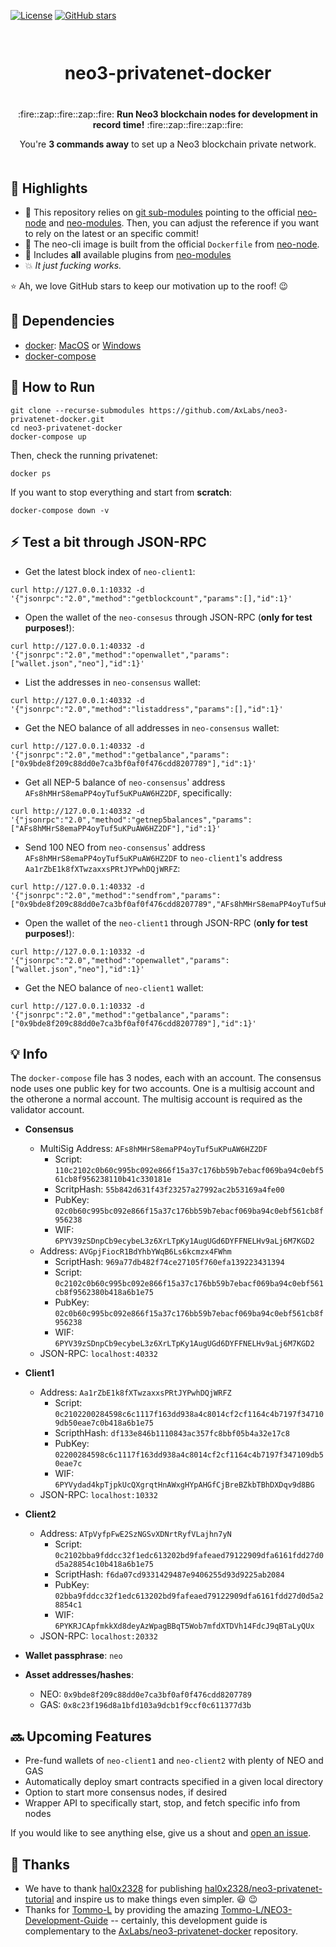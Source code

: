 [![License](https://img.shields.io/github/license/AxLabs/neo3-privatenet-docker)](https://github.com/AxLabs/neo3-privatenet-docker/blob/master/LICENSE)
[![GitHub stars](https://img.shields.io/github/stars/AxLabs/neo3-privatenet-docker?style=social)](https://github.com/AxLabs/neo3-privatenet-docker/stargazers)

<div align="center" style="margin-top: 50pt; margin-bottom: 50px;">  
<h1>neo3-privatenet-docker</h1>
<p align="center" style="margin-top: 30pt;">
  :fire::zap::fire::zap::fire:
  <b>Run Neo3 blockchain nodes for development in record time!</b>
  :fire::zap::fire::zap::fire:
</p>

<p>You're <b>3 commands away</b> to set up a Neo3 blockchain private network.</p>
</div>

## :tada: Highlights

* :green_heart: This repository relies on [git sub-modules](https://git-scm.com/book/en/v2/Git-Tools-Submodules) pointing to the official [neo-node](https://github.com/neo-project/neo-modules/) and [neo-modules](https://github.com/neo-project/neo-node/). Then, you can adjust the reference if you want to rely on the latest or an specific commit!
* :rocket: The neo-cli image is built from the official `Dockerfile` from [neo-node](https://github.com/neo-project/neo-node/).
* :100: Includes **all** available plugins from [neo-modules](https://github.com/neo-project/neo-modules/)
* :boom: *It just fucking works.*

 :star: Ah, we love GitHub stars to keep our motivation up to the roof! :wink:

## :rotating_light: Dependencies
 - [docker](https://docs.docker.com/install/): [MacOS](https://docs.docker.com/docker-for-mac/install/) or [Windows](https://docs.docker.com/docker-for-windows/install/)
 - [docker-compose](https://docs.docker.com/compose/install/)

## :running: How to Run

```
git clone --recurse-submodules https://github.com/AxLabs/neo3-privatenet-docker.git
cd neo3-privatenet-docker
docker-compose up
```

Then, check the running privatenet:

```
docker ps
```

If you want to stop everything and start from **scratch**:

```
docker-compose down -v
```

## :zap: Test a bit through JSON-RPC

* Get the latest block index of `neo-client1`:

```
curl http://127.0.0.1:10332 -d '{"jsonrpc":"2.0","method":"getblockcount","params":[],"id":1}'
```

* Open the wallet of the `neo-consesus` through JSON-RPC (**only for test purposes!**):

```
curl http://127.0.0.1:40332 -d '{"jsonrpc":"2.0","method":"openwallet","params":["wallet.json","neo"],"id":1}'
```

* List the addresses in `neo-consensus` wallet:

```
curl http://127.0.0.1:40332 -d '{"jsonrpc":"2.0","method":"listaddress","params":[],"id":1}'
```

* Get the NEO balance of all addresses in `neo-consensus` wallet:

```
curl http://127.0.0.1:40332 -d '{"jsonrpc":"2.0","method":"getbalance","params":["0x9bde8f209c88dd0e7ca3bf0af0f476cdd8207789"],"id":1}'
```

* Get all NEP-5 balance of `neo-consensus`' address `AFs8hMHrS8emaPP4oyTuf5uKPuAW6HZ2DF`, specifically:

```
curl http://127.0.0.1:40332 -d '{"jsonrpc":"2.0","method":"getnep5balances","params":["AFs8hMHrS8emaPP4oyTuf5uKPuAW6HZ2DF"],"id":1}'
```

* Send 100 NEO from `neo-consensus`' address `AFs8hMHrS8emaPP4oyTuf5uKPuAW6HZ2DF` to `neo-client1`'s address `Aa1rZbE1k8fXTwzaxxsPRtJYPwhDQjWRFZ`:

```
curl http://127.0.0.1:40332 -d '{"jsonrpc":"2.0","method":"sendfrom","params":["0x9bde8f209c88dd0e7ca3bf0af0f476cdd8207789","AFs8hMHrS8emaPP4oyTuf5uKPuAW6HZ2DF","Aa1rZbE1k8fXTwzaxxsPRtJYPwhDQjWRFZ",100],"id":1}'
```

* Open the wallet of the `neo-client1` through JSON-RPC (**only for test purposes!**):

```
curl http://127.0.0.1:10332 -d '{"jsonrpc":"2.0","method":"openwallet","params":["wallet.json","neo"],"id":1}'
```

* Get the NEO balance of `neo-client1` wallet:

```
curl http://127.0.0.1:10332 -d '{"jsonrpc":"2.0","method":"getbalance","params":["0x9bde8f209c88dd0e7ca3bf0af0f476cdd8207789"],"id":1}'
```

## :bulb: Info

The `docker-compose` file has 3 nodes, each with an account. The consensus node uses one public key for two accounts. One is a multisig account and the otherone a normal account. The multisig account is required as the validator account.

* **Consensus**
  * MultiSig Address: `AFs8hMHrS8emaPP4oyTuf5uKPuAW6HZ2DF`
    * Script: `110c2102c0b60c995bc092e866f15a37c176bb59b7ebacf069ba94c0ebf561cb8f956238110b41c330181e`
    * ScritpHash: `55b842d631f43f23257a27992ac2b53169a4fe00`
    * PubKey: `02c0b60c995bc092e866f15a37c176bb59b7ebacf069ba94c0ebf561cb8f956238`
    * WIF: `6PYV39zSDnpCb9ecybeL3z6XrLTpKy1AugUGd6DYFFNELHv9aLj6M7KGD2`
  * Address: `AVGpjFiocR1BdYhbYWqB6Ls6kcmzx4FWhm`
    * ScriptHash: `969a77db482f74ce27105f760efa139223431394`
    * Script: `0c2102c0b60c995bc092e866f15a37c176bb59b7ebacf069ba94c0ebf561cb8f9562380b418a6b1e75`
    * PubKey: `02c0b60c995bc092e866f15a37c176bb59b7ebacf069ba94c0ebf561cb8f956238`
    * WIF: `6PYV39zSDnpCb9ecybeL3z6XrLTpKy1AugUGd6DYFFNELHv9aLj6M7KGD2`
  * JSON-RPC: `localhost:40332`
* **Client1**
  * Address: `Aa1rZbE1k8fXTwzaxxsPRtJYPwhDQjWRFZ`
    * Script: `0c2102200284598c6c1117f163dd938a4c8014cf2cf1164c4b7197f347109db50eae7c0b418a6b1e75`
    * ScripthHash: `df133e846b1110843ac357fc8bbf05b4a32e17c8`
    * PubKey: `02200284598c6c1117f163dd938a4c8014cf2cf1164c4b7197f347109db50eae7c`
    * WIF: `6PYVydad4kpTjpkUcQXgrqtHnAWxgHYpAHGfCjBreBZkbTBhDXDqv9d8BG`
  * JSON-RPC: `localhost:10332`
* **Client2**
  * Address: `ATpVyfpFwE2SzNGSvXDNrtRyfVLajhn7yN`
    * Script: `0c2102bba9fddcc32f1edc613202bd9fafeaed79122909dfa6161fdd27d0d5a28854c10b418a6b1e75`
    * ScriptHash: `f6da07cd9331429487e9406255d93d9225ab2084`
    * PubKey: `02bba9fddcc32f1edc613202bd9fafeaed79122909dfa6161fdd27d0d5a28854c1`
    * WIF: `6PYKRJCApfmkkXd8deyAzWpagBBqT5Wob7mfdXTDVh14FdcJ9qBTaLyQUx`
  * JSON-RPC: `localhost:20332`

* **Wallet passphrase**: `neo`

* **Asset addresses/hashes**:
  * NEO: `0x9bde8f209c88dd0e7ca3bf0af0f476cdd8207789`
  * GAS: `0x8c23f196d8a1bfd103a9dcb1f9ccf0c611377d3b`

## :soon: Upcoming Features

* Pre-fund wallets of `neo-client1` and `neo-client2` with plenty of NEO and GAS
* Automatically deploy smart contracts specified in a given local directory
* Option to start more consensus nodes, if desired
* Wrapper API to specifically start, stop, and fetch specific info from nodes

If you would like to see anything else, give us a shout and [open an issue](https://github.com/AxLabs/neo3-privatenet-docker/issues).

## :pray: Thanks

* We have to thank [hal0x2328](https://github.com/hal0x2328) for publishing [hal0x2328/neo3-privatenet-tutorial](https://github.com/hal0x2328/neo3-privatenet-tutorial) and inspire us to make things even simpler. :smiley: :wink:
* Thanks for [Tommo-L](https://github.com/Tommo-L) by providing the amazing [Tommo-L/NEO3-Development-Guide](https://github.com/Tommo-L/NEO3-Development-Guide) -- certainly, this development guide is complementary to the [AxLabs/neo3-privatenet-docker](https://github.com/AxLabs/neo3-privatenet-docker) repository.

